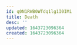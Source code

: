 ```yaml
---
id: q0N1RWB0WTdq1lg1I0IMi
title: Death
desc: ''
updated: 1643723096364
created: 1643723096364
---
```


